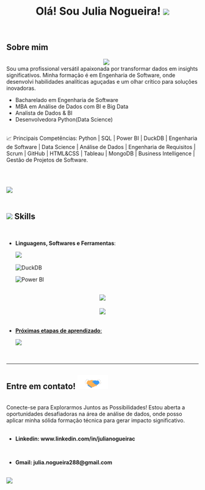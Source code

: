 
<h1 align="center"><b>Olá! Sou Julia Nogueira! </b><img src="https://media.giphy.com/media/kPrlykW2TpVU4HWx2O/giphy.gif" width="40"></h1>




<br>


	
##  **Sobre mim**

<picture> <img align="right" src="https://media.giphy.com/media/fmkYSBlJt3XjNF6p9c/giphy.gif" width = 250px></picture>

<br>
Sou uma profissional versátil apaixonada por transformar dados em insights significativos. Minha formação é em Engenharia de Software, onde desenvolvi habilidades analíticas aguçadas e um olhar crítico para soluções inovadoras. 
<ul>

<li>
Bacharelado em Engenharia de Software
</li>
<li>
MBA em Análise de Dados com BI e Big Data</li>
<li>
Analista de Dados & BI
</li>
<li>
Desenvolvedora Python(Data Science)
</li>
</ul> 
<br>
📈 Principais Competências: Python | SQL | Power BI | DuckDB | Engenharia de Software | Data Science | Análise de Dados | Engenharia de Requisitos | Scrum | GitHub | HTML&CSS | Tableau | MongoDB | Business Intelligence | Gestão de Projetos de Software.

<br><br>

<img src="https://user-images.githubusercontent.com/73097560/115834477-dbab4500-a447-11eb-908a-139a6edaec5c.gif"><br><br>

## <img src="https://media2.giphy.com/media/QssGEmpkyEOhBCb7e1/giphy.gif?cid=ecf05e47a0n3gi1bfqntqmob8g9aid1oyj2wr3ds3mg700bl&rid=giphy.gif" width ="25"><b> Skills</b>
<br>

<p align="center">

- **Linguagens, Softwares e Ferramentas**:
    
  	<a href="https://skillicons.dev">
    <img src="https://skillicons.dev/icons?i=py,mysql,html,css,js,mongodb,figma,xd,ps,replit,vscode,git,github,docker,gcp,powershell,wordpress&perline=14" />
    </a>
    
     ![DuckDB](https://img.shields.io/badge/DuckDB-gray)
	
    ![Power BI](https://img.shields.io/badge/---Power%20BI-yellow)

<br>



<div align="center">
    <a href="https://github.com/juliaNogueiraC">
    <img width="400em" src="https://github-readme-stats-eight-theta.vercel.app/api/top-langs/?username=juliaNogueiraC&layout=compact&langs_count=8&theme=dark" />
	    <br>
	    <br>
    <img height="180em"  src="https://github-readme-stats-eight-theta.vercel.app/api?username=juliaNogueiraC&show_icons=true&theme=dark&include_all_commits=true&count_private=true&hide=issues,contribs"/>
</div>

<br>

- **Próximas etapas de aprendizado**:
	
	<a href="https://skillicons.dev">
    <img src="https://skillicons.dev/icons?i=r,django,bootstrap,java,kubernetes,php,aws,azure,postgres" />
  </a>
	
<br>


__________________________________________________________________________________________________________________________________________


## <b> Entre em contato! </b><img src="https://github.com/0xAbdulKhalid/0xAbdulKhalid/raw/main/assets/mdImages/handshake.gif" width ="80">
<br>
<div align='left'>
Conecte-se para Explorarmos Juntos as Possibilidades! Estou aberta a oportunidades desafiadoras na área de análise de dados, onde posso aplicar minha sólida formação técnica para gerar impacto significativo.
	<br><br>
<ul>

<li>
	<p> <b> Linkedin: www.linkedin.com/in/julianogueirac </b></p>

</li>

<br>

<li>
<p> <b>Gmail: julia.nogueira288@gmail.com</p>

</li>
	
</ul>
</div>

<br>
<img src="https://user-images.githubusercontent.com/73097560/115834477-dbab4500-a447-11eb-908a-139a6edaec5c.gif">
<br>
<br>
<br>




